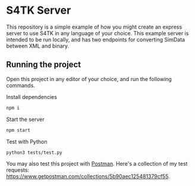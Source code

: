 # S4TK Server

This repository is a simple example of how you might create an express server to use S4TK in any language of your choice. This example server is intended to be run locally, and has two endpoints for converting SimData between XML and binary.

## Running the project

Open this project in any editor of your choice, and run the following commands.

Install dependencies
```sh
npm i
```

Start the server
```sh
npm start
```

Test with Python
```sh
python3 tests/test.py
```

You may also test this project with [Postman](https://www.postman.com/). Here's a collection of my test requests: https://www.getpostman.com/collections/5b90aec125481379cf55.
